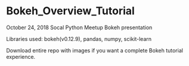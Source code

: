 # Bokeh_Overview_Tutorial
October 24, 2018 Socal Python Meetup Bokeh presentation

Libraries used: bokeh(v0.12.9), pandas, numpy, scikit-learn

Download entire repo with images if you want a complete Bokeh tutorial experience.
